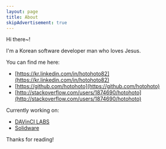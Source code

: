 ```yaml
---
layout: page
title: About
skipAdvertisement: true
---
```


<p class="message">
  Hi there~!
</p>

I'm a Korean software developer man who loves Jesus.

You can find me here:

* [https://kr.linkedin.com/in/hotohoto82](https://kr.linkedin.com/in/hotohoto82)
* [https://github.com/hotohoto](https://github.com/hotohoto)
* [http://stackoverflow.com/users/1874690/hotohoto](http://stackoverflow.com/users/1874690/hotohoto)

Currently working on:

* [DAVinCI LABS](https://davincilabs.ai)
* [Solidware](https://solidware.io/)

Thanks for reading!
